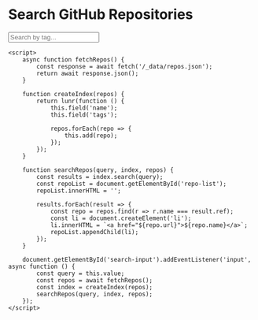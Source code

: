 <!DOCTYPE html>
<html>
<head>
    <title>Repository Search</title>
    <script src="https://cdnjs.cloudflare.com/ajax/libs/lunr.js/2.3.8/lunr.min.js"></script>
</head>
<body>
    <h1>Search GitHub Repositories</h1>
    <input type="text" id="search-input" placeholder="Search by tag...">
    <ul id="repo-list"></ul>

    <script>
        async function fetchRepos() {
            const response = await fetch('/_data/repos.json');
            return await response.json();
        }

        function createIndex(repos) {
            return lunr(function () {
                this.field('name');
                this.field('tags');

                repos.forEach(repo => {
                    this.add(repo);
                });
            });
        }

        function searchRepos(query, index, repos) {
            const results = index.search(query);
            const repoList = document.getElementById('repo-list');
            repoList.innerHTML = '';

            results.forEach(result => {
                const repo = repos.find(r => r.name === result.ref);
                const li = document.createElement('li');
                li.innerHTML = `<a href="${repo.url}">${repo.name}</a>`;
                repoList.appendChild(li);
            });
        }

        document.getElementById('search-input').addEventListener('input', async function () {
            const query = this.value;
            const repos = await fetchRepos();
            const index = createIndex(repos);
            searchRepos(query, index, repos);
        });
    </script>
</body>
</html>
